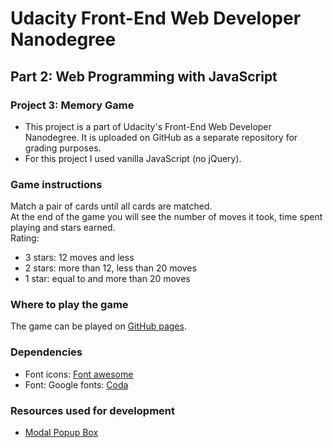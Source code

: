 # Udacity Front-End Web Developer Nanodegree

## Part 2: Web Programming with JavaScript

### Project 3: Memory Game

- This project is a part of Udacity's Front-End Web Developer Nanodegree. It is uploaded on GitHub as a separate repository for grading purposes.
- For this project I used vanilla JavaScript (no jQuery).

### Game instructions

Match a pair of cards until all cards are matched.<br/>
At the end of the game you will see the number of moves it took, time spent playing and stars earned.<br/>
Rating:
 - 3 stars: 12 moves and less
 - 2 stars: more than 12, less than 20 moves
 - 1 star: equal to and more than 20 moves

### Where to play the game

The game can be played on [GitHub pages](https://kmandic.github.io/udacity-fend-project-memory-game/).

### Dependencies

- Font icons: [Font awesome](https://fontawesome.com/)
- Font: Google fonts: [Coda](https://fonts.google.com/specimen/Coda)

### Resources used for development

- [Modal Popup Box](https://sabe.io/tutorials/how-to-create-modal-popup-box)
